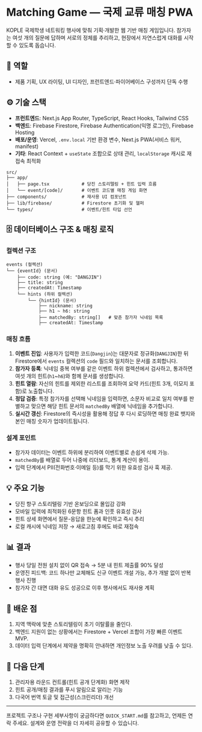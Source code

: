 # Matching Game — 국제 교류 매칭 PWA

KOPLE 국제학생 네트워킹 행사에 맞춰 기획·개발한 웹 기반 매칭 게임입니다. 참가자는 여섯 개의 질문에 답하며 서로의 정체를 추리하고, 현장에서 자연스럽게 대화를 시작할 수 있도록 돕습니다.

## 👤 역할

- 제품 기획, UX 라이팅, UI 디자인, 프런트엔드·파이어베이스 구성까지 단독 수행

## ⚙️ 기술 스택

- **프런트엔드**: Next.js App Router, TypeScript, React Hooks, Tailwind CSS
- **백엔드**: Firebase Firestore, Firebase Authentication(익명 로그인), Firebase Hosting
- **배포/운영**: Vercel, `.env.local` 기반 환경 변수, Next.js PWA(서비스 워커, manifest)
- **기타**: React Context + `useState` 조합으로 상태 관리, `localStorage` 캐시로 재접속 최적화

```text
src/
├── app/
│   ├── page.tsx            # 당진 스토리텔링 + 힌트 입력 흐름
│   └── event/[code]/       # 이벤트 코드별 매칭 게임 화면
├── components/             # 재사용 UI 컴포넌트
├── lib/firebase/           # Firestore 초기화 및 헬퍼
└── types/                  # 이벤트/힌트 타입 선언
```

## 🗄️ 데이터베이스 구조 & 매칭 로직

### 컬렉션 구조

```text
events (컬렉션)
└── {eventId} (문서)
    ├── code: string (예: "DANGJIN")
    ├── title: string
    ├── createdAt: Timestamp
    └── hints (하위 컬렉션)
        └── {hintId} (문서)
            ├── nickname: string
            ├── h1 ~ h6: string
            ├── matchedBy: string[]   # 맞춘 참가자 닉네임 목록
            ├── createdAt: Timestamp
```

### 매칭 흐름

1. **이벤트 진입**: 사용자가 입력한 코드(`Dangjin`)는 대문자로 정규화(`DANGJIN`)한 뒤 Firestore에서 `events` 컬렉션의 `code` 필드와 일치하는 문서를 조회합니다.
2. **참가자 등록**: 닉네임 중복 여부를 같은 이벤트 하위 컬렉션에서 검사하고, 통과하면 여섯 개의 힌트(`h1`~`h6`)와 함께 문서를 생성합니다.
3. **힌트 열람**: 자신의 힌트를 제외한 리스트를 조회하여 요약 카드(힌트 3개, 이모지 포함)로 노출합니다.
4. **정답 검증**: 특정 참가자를 선택해 닉네임을 입력하면, 소문자 비교로 일치 여부를 판별하고 맞으면 해당 힌트 문서의 `matchedBy` 배열에 닉네임을 추가합니다.
5. **실시간 갱신**: Firestore의 즉시성을 활용해 정답 후 다시 로딩하면 매칭 완료 뱃지와 본인 매칭 숫자가 업데이트됩니다.

### 설계 포인트

- 참가자 데이터는 이벤트 하위에 분리하여 이벤트별로 손쉽게 삭제 가능.
- `matchedBy`를 배열로 두어 나중에 리더보드, 통계 계산이 용이.
- 입력 단계에서 PII(전화번호·이메일 등)를 막기 위한 유효성 검사 훅 제공.

## 💡 주요 기능

- 당진 항구 스토리텔링 기반 온보딩으로 몰입감 강화
- 모바일 입력에 최적화된 6문항 힌트 폼과 인풋 유효성 검사
- 힌트 상세 화면에서 질문-응답을 한눈에 확인하고 즉시 추리
- 로컬 캐시에 닉네임 저장 → 새로고침 후에도 바로 재접속

## 📊 결과

- 행사 당일 전원 설치 없이 QR 접속 → 5분 내 힌트 제출률 90% 달성
- 운영진 피드백: 코드 하나만 교체해도 신규 이벤트 개설 가능, 추가 개발 없이 반복 행사 진행
- 참가자 간 대면 대화 유도 성공으로 이후 행사에서도 재사용 계획

## 🧠 배운 점

1. 지역 맥락에 맞춘 스토리텔링이 초기 이탈률을 줄인다.
2. 백엔드 지원이 없는 상황에서는 Firestore + Vercel 조합이 가장 빠른 이벤트 MVP.
3. 데이터 입력 단계에서 제약을 명확히 안내하면 개인정보 노출 우려를 낮출 수 있다.

## 🔭 다음 단계

1. 관리자용 라운드 컨트롤(힌트 공개 단계화) 화면 제작
2. 힌트 공개/매칭 결과를 푸시 알림으로 알리는 기능
3. 다국어 번역 토글 및 접근성(스크린리더) 개선

---

프로젝트 구조나 구현 세부사항이 궁금하다면 `QUICK_START.md`를 참고하고, 언제든 연락 주세요. 설계와 운영 전략을 더 자세히 공유할 수 있습니다.
